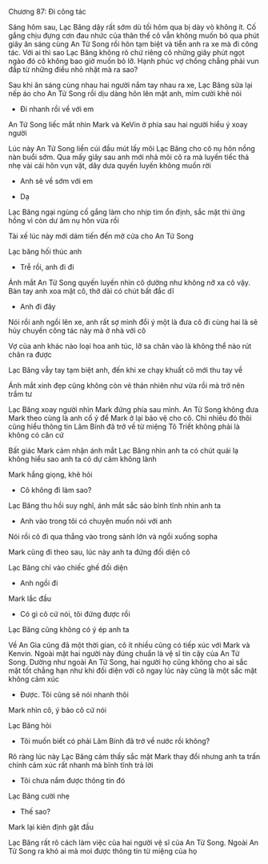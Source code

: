 




Chương 87: Đi công tác

Sáng hôm sau, Lạc Băng dậy rất sớm dù tối hôm qua bị dày vò không ít. Cố gắng chịu đựng cơn đau nhức của thân thể cô vẫn không muốn bỏ qua phút giây ăn sáng cùng An Tử Song rồi hôn tạm biệt và tiễn anh ra xe mà đi công tác. Với ai thì sao Lạc Băng không rõ chứ riêng cô những giây phút ngọt ngào đó cô không bao giờ muốn bỏ lỡ. Hạnh phúc vợ chồng chẳng phải vun đắp từ những điều nhỏ nhặt mà ra sao?

Sau khi ăn sáng cùng nhau hai người nắm tay nhau ra xe, Lạc Băng sửa lại nếp áo cho An Tử Song rồi dịu dàng hôn lên mặt anh, mỉm cười khẽ nói

- Đi nhanh rồi về với em

An Tử Song liếc mắt nhìn Mark và KeVin ở phía sau hai người hiểu ý xoay người

Lúc này An Tử Song liền cúi đầu mút lấy môi Lạc Băng cho cô nụ hôn nồng nàn buổi sớm. Qua mấy giây sau anh mới nhả môi cô ra mà luyến tiếc thả nhẹ vài cái hôn vụn vặt, dây dưa quyến luyến không muốn rời

- Anh sẽ về sớm với em

- Dạ

Lạc Băng ngại ngùng cố gắng làm cho nhịp tim ổn định, sắc mặt thì ửng hồng vì còn dư âm nụ hôn vừa rồi

Tài xế lúc này mới dám tiến đến mở cửa cho An Tử Song

Lạc băng hối thúc anh

- Trễ rồi, anh đi đi

Ánh mắt An Tử Song quyến luyến nhìn cô dường như không nỡ xa cô vậy. Bàn tay anh xoa mặt cô, thở dài có chút bất đắc dĩ

- Anh đi đây

Nói rồi anh ngồi lên xe, anh rất sợ mình đổi ý một là đưa cô đi cùng hai là sẽ hủy chuyến công tác này mà ở nhà với cô

Vợ của anh khác nào loại hoa anh túc, lỡ sa chân vào là không thể nào rút chân ra được

Lạc Băng vẫy tay tạm biệt anh, đến khi xe chạy khuất cô mới thu tay về

Ánh mắt xinh đẹp cũng không còn vẻ thản nhiên như vừa rồi mà trở nên trầm tư

Lạc Băng xoay người nhìn Mark đứng phía sau mình. An Tử Song không đưa Mark theo cùng là anh cố ý để Mark ở lại bảo vệ cho cô. Chỉ nhiêu đó thôi cũng hiểu thông tin Lâm Bính đã trở về từ miệng Tô Triết không phải là không có căn cứ

Bất giác Mark cảm nhận ánh mắt Lạc Băng nhìn anh ta có chút quái lạ không hiểu sao anh ta có dự cảm không lành

Mark hắng giọng, khẽ hỏi

- Cô không đi làm sao?

Lạc Băng thu hồi suy nghĩ, ánh mắt sắc sảo bình tĩnh nhìn anh ta

- Anh vào trong tôi có chuyện muốn nói với anh

Nói rồi cô đi qua thẳng vào trong sảnh lớn và ngồi xuống sopha

Mark cũng đi theo sau, lúc này anh ta đứng đối diện cô

Lạc Băng chỉ vào chiếc ghế đối diện

- Anh ngồi đi

Mark lắc đầu

- Có gì cô cứ nói, tôi đứng được rồi

Lạc Băng cũng không có ý ép anh ta

Về An Gia cũng đã một thời gian, cô ít nhiều cũng có tiếp xúc với Mark và Kenvin. Ngoài mặt hai người này đúng chuẩn là vệ sĩ tin cậy của An Tử Song. Dường như ngoài An Tử Song, hai người họ cũng không cho ai sắc mặt tốt chẳng hạn như khi đối diện với cô ngay lúc này cũng là một sắc mặt không cảm xúc

- Được. Tôi cũng sẽ nói nhanh thôi

Mark nhìn cô, ý bảo cô cứ nói

Lạc Băng hỏi

- Tôi muốn biết có phải Lâm Bính đã trở về nước rồi không?

Rõ ràng lúc này Lạc Băng cảm thấy sắc mặt Mark thay đổi nhưng anh ta trấn chỉnh cảm xúc rất nhanh mà bĩnh tĩnh trả lời

- Tôi chưa nắm được thông tin đó

Lạc Băng cười nhẹ

- Thế sao?

Mark lại kiên định gật đầu

Lạc Băng rất rõ cách làm việc của hai người vệ sĩ của An Tử Song. Ngoài An Tử Song ra khó ai mà moi được thông tin từ miệng của họ




